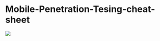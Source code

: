 # Mobile-Penetration-Tesing-cheat-sheet

![](https://github.com/kruz26/Mobile-Penetration-Tesing-cheat-sheet/raw/main/FTqfC6RUsAUnNd7.jpeg)
